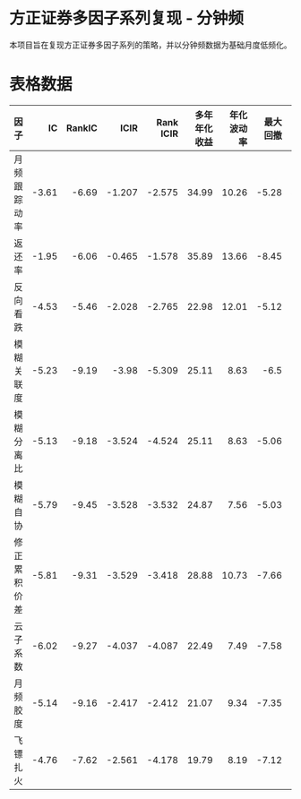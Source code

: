 # 方正证券多因子系列复现 - 分钟频

本项目旨在复现方正证券多因子系列的策略，并以分钟频数据为基础月度低频化。

# 表格数据

| 因子       |    IC |   RankIC |   ICIR |   Rank ICIR |   多年年化收益 |   年化波动率 |   最大回撤 |   月度胜率 |
|:-----------|------:|---------:|-------:|------------:|---------------:|-------------:|-----------:|-----------:|
| 月频跟踪动率 |  -3.61 |     -6.69 |  -1.207 |       -2.575 |           34.99 |         10.26 |       -5.28 |       82.67 |
| 返还率     |  -1.95 |     -6.06 |  -0.465 |       -1.578 |           35.89 |         13.66 |       -8.45 |       78.67 |
| 反向看跌   |  -4.53 |     -5.46 |  -2.028 |       -2.765 |           22.98 |         12.01 |       -5.12 |       73.33 |
| 模糊关联度 |  -5.23 |     -9.19 |  -3.98  |       -5.309 |           25.11 |          8.63 |       -6.5  |       84    |
| 模糊分离比 |  -5.13 |     -9.18 |  -3.524 |       -4.524 |           25.11 |          8.63 |       -5.06 |       84    |
| 模糊自协   |  -5.79 |     -9.45 |  -3.528 |       -3.532 |           24.87 |          7.56 |       -5.03 |       84    |
| 修正累积价差 |  -5.81 |     -9.31 |  -3.529 |       -3.418 |           28.88 |         10.73 |       -7.66 |       84    |
| 云子系数   |  -6.02 |     -9.27 |  -4.037 |       -4.087 |           22.49 |          7.49 |       -7.58 |       84    |
| 月频胶度   |  -5.14 |     -9.16 |  -2.417 |       -2.412 |           21.07 |          9.34 |       -7.35 |       77.02 |
| 飞镖扎火   |  -4.76 |     -7.62 |  -2.561 |       -4.178 |           19.79 |          8.19 |       -7.12 |       76    |
